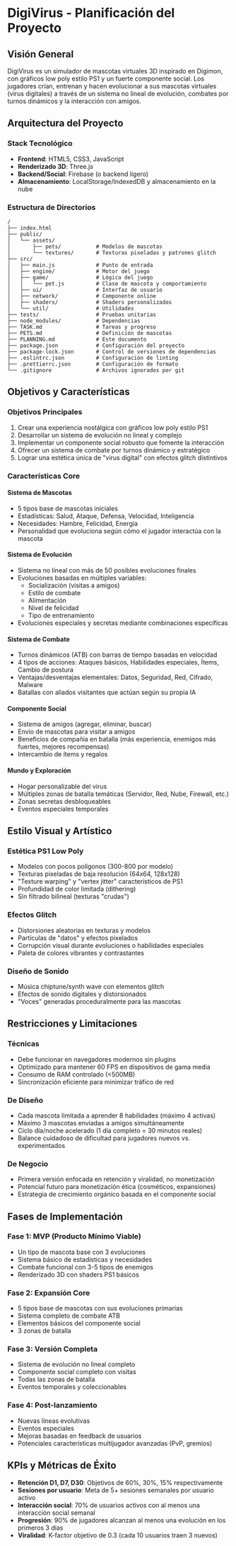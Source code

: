 # DigiVirus - Planificación del Proyecto

## Visión General
DigiVirus es un simulador de mascotas virtuales 3D inspirado en Digimon, con gráficos low poly estilo PS1 y un fuerte componente social. Los jugadores crían, entrenan y hacen evolucionar a sus mascotas virtuales (virus digitales) a través de un sistema no lineal de evolución, combates por turnos dinámicos y la interacción con amigos.

## Arquitectura del Proyecto

### Stack Tecnológico
- **Frontend**: HTML5, CSS3, JavaScript
- **Renderizado 3D**: Three.js
- **Backend/Social**: Firebase (o backend ligero)
- **Almacenamiento**: LocalStorage/IndexedDB y almacenamiento en la nube

### Estructura de Directorios
```
/
├── index.html
├── public/
│   └── assets/
│       ├── pets/           # Modelos de mascotas
│       └── textures/       # Texturas pixeladas y patrones glitch
├── src/
│   ├── main.js             # Punto de entrada
│   ├── engine/             # Motor del juego
│   ├── game/               # Lógica del juego
│   │   └── pet.js          # Clase de mascota y comportamiento
│   ├── ui/                 # Interfaz de usuario
│   ├── network/            # Componente online
│   ├── shaders/            # Shaders personalizados
│   └── util/               # Utilidades
├── tests/                  # Pruebas unitarias
├── node_modules/           # Dependencias
├── TASK.md                 # Tareas y progreso
├── PETS.md                 # Definición de mascotas
├── PLANNING.md             # Este documento
├── package.json            # Configuración del proyecto
├── package-lock.json       # Control de versiones de dependencias
├── .eslintrc.json          # Configuración de linting
├── .prettierrc.json        # Configuración de formato
└── .gitignore              # Archivos ignorados por git
```

## Objetivos y Características

### Objetivos Principales
1. Crear una experiencia nostálgica con gráficos low poly estilo PS1
2. Desarrollar un sistema de evolución no lineal y complejo
3. Implementar un componente social robusto que fomente la interacción
4. Ofrecer un sistema de combate por turnos dinámico y estratégico
5. Lograr una estética única de "virus digital" con efectos glitch distintivos

### Características Core

#### Sistema de Mascotas
- 5 tipos base de mascotas iniciales
- Estadísticas: Salud, Ataque, Defensa, Velocidad, Inteligencia
- Necesidades: Hambre, Felicidad, Energía
- Personalidad que evoluciona según cómo el jugador interactúa con la mascota

#### Sistema de Evolución
- Sistema no lineal con más de 50 posibles evoluciones finales
- Evoluciones basadas en múltiples variables:
  - Socialización (visitas a amigos)
  - Estilo de combate
  - Alimentación
  - Nivel de felicidad
  - Tipo de entrenamiento
- Evoluciones especiales y secretas mediante combinaciones específicas

#### Sistema de Combate
- Turnos dinámicos (ATB) con barras de tiempo basadas en velocidad
- 4 tipos de acciones: Ataques básicos, Habilidades especiales, Ítems, Cambio de postura
- Ventajas/desventajas elementales: Datos, Seguridad, Red, Cifrado, Malware
- Batallas con aliados visitantes que actúan según su propia IA

#### Componente Social
- Sistema de amigos (agregar, eliminar, buscar)
- Envío de mascotas para visitar a amigos
- Beneficios de compañía en batalla (más experiencia, enemigos más fuertes, mejores recompensas)
- Intercambio de ítems y regalos

#### Mundo y Exploración
- Hogar personalizable del virus
- Múltiples zonas de batalla temáticas (Servidor, Red, Nube, Firewall, etc.)
- Zonas secretas desbloqueables
- Eventos especiales temporales

## Estilo Visual y Artístico

### Estética PS1 Low Poly
- Modelos con pocos polígonos (300-800 por modelo)
- Texturas pixeladas de baja resolución (64x64, 128x128)
- "Texture warping" y "vertex jitter" característicos de PS1
- Profundidad de color limitada (dithering)
- Sin filtrado bilineal (texturas "crudas")

### Efectos Glitch
- Distorsiones aleatorias en texturas y modelos
- Partículas de "datos" y efectos pixelados
- Corrupción visual durante evoluciones o habilidades especiales
- Paleta de colores vibrantes y contrastantes

### Diseño de Sonido
- Música chiptune/synth wave con elementos glitch
- Efectos de sonido digitales y distorsionados
- "Voces" generadas proceduralmente para las mascotas

## Restricciones y Limitaciones

### Técnicas
- Debe funcionar en navegadores modernos sin plugins
- Optimizado para mantener 60 FPS en dispositivos de gama media
- Consumo de RAM controlado (<500MB)
- Sincronización eficiente para minimizar tráfico de red

### De Diseño
- Cada mascota limitada a aprender 8 habilidades (máximo 4 activas)
- Máximo 3 mascotas enviadas a amigos simultáneamente
- Ciclo día/noche acelerado (1 día completo = 30 minutos reales)
- Balance cuidadoso de dificultad para jugadores nuevos vs. experimentados

### De Negocio
- Primera versión enfocada en retención y viralidad, no monetización
- Potencial futuro para monetización ética (cosméticos, expansiones)
- Estrategia de crecimiento orgánico basada en el componente social

## Fases de Implementación

### Fase 1: MVP (Producto Mínimo Viable)
- Un tipo de mascota base con 3 evoluciones
- Sistema básico de estadísticas y necesidades
- Combate funcional con 3-5 tipos de enemigos
- Renderizado 3D con shaders PS1 básicos

### Fase 2: Expansión Core
- 5 tipos base de mascotas con sus evoluciones primarias
- Sistema completo de combate ATB
- Elementos básicos del componente social
- 3 zonas de batalla

### Fase 3: Versión Completa
- Sistema de evolución no lineal completo
- Componente social completo con visitas
- Todas las zonas de batalla
- Eventos temporales y coleccionables

### Fase 4: Post-lanzamiento
- Nuevas líneas evolutivas
- Eventos especiales
- Mejoras basadas en feedback de usuarios
- Potenciales características multijugador avanzadas (PvP, gremios)

## KPIs y Métricas de Éxito

- **Retención D1, D7, D30**: Objetivos de 60%, 30%, 15% respectivamente
- **Sesiones por usuario**: Meta de 5+ sesiones semanales por usuario activo
- **Interacción social**: 70% de usuarios activos con al menos una interacción social semanal
- **Progresión**: 90% de jugadores alcanzan al menos una evolución en los primeros 3 días
- **Viralidad**: K-factor objetivo de 0.3 (cada 10 usuarios traen 3 nuevos)
